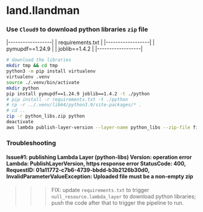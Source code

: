 # land.llandman 

### Use `Cloud9` to download python libraries `zip` file
|------------------|
| requirements.txt |
|------------------|
| pymupdf==1.24.9  |
| joblib==1.4.2    |
|------------------|
```bash
# download the libraries
mkdir tmp && cd tmp
python3 -m pip install virtualenv
virtualenv .venv
source ./.venv/bin/activate
mkdir python
pip install pymupdf==1.24.9 joblib==1.4.2 -t ./python
# pip install -r requirements.txt -t ./python
# cp -r ../.venv/lib64/python3.9/site-packages/* .
# cd ..
zip -r python_libs.zip python
deactivate
aws lambda publish-layer-version --layer-name python_libs --zip-file fileb://python_libs.zip --compatible-runtimes python3.9
```


### Troubleshooting

#### Issue#1: publishing Lambda Layer (python-libs) Version: operation error Lambda: PublishLayerVersion, https response error StatusCode: 400, RequestID: 01a11772-c7b6-4739-bbdd-b3b2126b30d0, InvalidParameterValueException: Uploaded file must be a non-empty zip
   >>> FIX: update `requirements.txt` to trigger `null_resource.lambda_layer` to download python libraries; push the code after that to trigger the pipeline to run.


